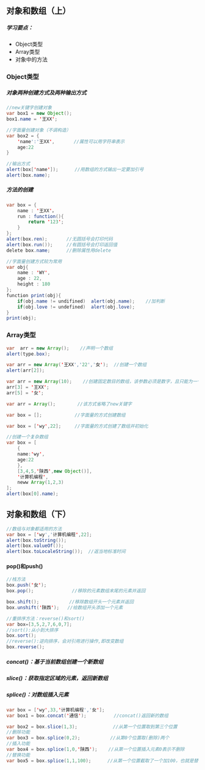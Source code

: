## 对象和数组（上）
##### 学习要点：
- Object类型
- Array类型
- 对象中的方法

### Object类型
##### 对象两种创建方式及两种输出方式

```java
//new关键字创建对象
var box1 = new Object();
box1.name = '王XX';

//字面量创建对象（不调构造）
var box2 = {
	'name':'王XX',       //属性可以用字符串表示
    age:22
}

//输出方式
alert(box['name']);      //用数组的方式输出一定要加引号
alert(box.name);
```

##### 方法的创建

```java
var box = {
	name : '王XX'，
    run : function(){
    	return '123';
    }
};
alert(box.ren);       //无圆括号会打印代码
alert(box.run());     //有圆括号会打印返回值
delete box.name;      //删除属性用delete
```

```java
//字面量创建方式较为常用
var obj{
	name : 'WY',
    age : 22,
    height : 180
};
function print(obj){
	if(obj.name != undifined)  alert(obj.name);    //加判断
    if(obj.love != undefined)  alert(obj.love);
}
print(obj);
```

### Array类型
```java
var  arr = new Array();    //声明一个数组
alert(type.box);

var arr = new Array('王XX','22','女');  //创建一个数组
alert(arr[2]);

var arr = new Array(10);    //创建固定数目的数组，该参数必须是数字，且只能为一个参数
arr[3] = '王XX';
arr[5] = '女'; 

var arr = Array();        //该方式省略了new关键字

var box = [];            //字面量的方式创建数组

var box = ['wy',22];     //字面量的方式创建了数组并初始化
```

```java
//创建一个复杂数组
var box = [
	{
    name:'wy',
    age:22
    },
    [3,4,5,'陕西',new Object()],
    '计算机编程',
    neww Array(1,2,3)
];
alert(box[0].name);
```

## 对象和数组（下）

```java
//数组与对象都适用的方法
var box = ['wy','计算机编程',22];
alert(box.toString());
alert(box.valueOf());
alert(box.toLocaleString());  //返当地标准时间
```

#### pop()和push()

```java
//栈方法
box.push('女');
box.pop();              //移除的元素数组末尾的元素并返回

box.shift();           //移除数组开头一个元素并返回
box.unshift('陕西');   //给数组开头添加一个元素
```

```java
//重排序方法：reverse()和sort()
var box=[3,5,2,7,6,0,7];
//sort():从小到大排序
box.sort();
//reverse():逆向排序，会对引用进行操作,即改变数组
box.reverse();
```

##### concat()：基于当前数组创建一个新数组

##### slice()：获取指定区域的元素，返回新数组

##### splice()：对数组插入元素

```java
var box = ['wy',33,'计算机编程','女'];
var box1 = box.concat('通信');          //concat()返回新的数组

var box2 = box.slice(1,3);             //从第一个位置取到第三个位置
//删除功能
var box3 = box.splice(0,2);           //从第0个位置取(删除)两个
//插入功能
var box4 = box.splice(1,0,'陕西');    //从第一个位置插入元素0表示不删除
//替换功能
var box5 = box.splice(1,1,100);      //从第一个位置截取了一个加100，也就是替换
```